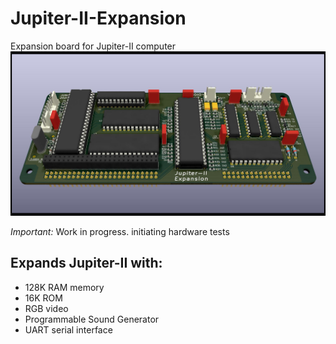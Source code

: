 # Jupiter-II-Expansion
Expansion board for Jupiter-II computer
![Jupiter-II Expansion KiCAD 3D view](Jupiter-II_expansion.jpg)

*Important:* Work in progress. initiating hardware tests

## Expands Jupiter-II with:
- 128K RAM memory
- 16K ROM
- RGB video
- Programmable Sound Generator
- UART serial interface
